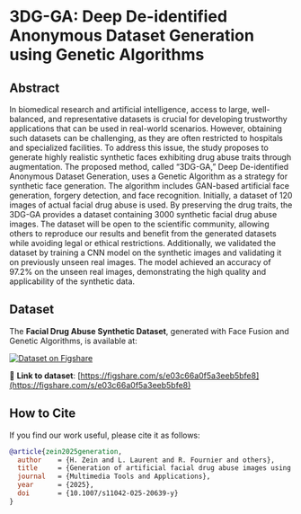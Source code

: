 # 3DG-GA: Deep De-identified Anonymous Dataset Generation using Genetic Algorithms  

## Abstract  

In biomedical research and artificial intelligence, access to large, well-balanced, and representative datasets is crucial for developing trustworthy applications that can be used in real-world scenarios. However, obtaining such datasets can be challenging, as they are often restricted to hospitals and specialized facilities. To address this issue, the study proposes to generate highly realistic synthetic faces exhibiting drug abuse traits through augmentation. The proposed method, called “3DG-GA,” Deep De-identified Anonymous Dataset Generation, uses a Genetic Algorithm as a strategy for synthetic face generation. The algorithm includes GAN-based artificial face generation, forgery detection, and face recognition. Initially, a dataset of 120 images of actual facial drug abuse is used. By preserving the drug traits, the 3DG-GA provides a dataset containing 3000 synthetic facial drug abuse images. The dataset will be open to the scientific community, allowing others to reproduce our results and benefit from the generated datasets while avoiding legal or ethical restrictions. Additionally, we validated the dataset by training a CNN model on the synthetic images and validating it on previously unseen real images. The model achieved an accuracy of 97.2% on the unseen real images, demonstrating the high quality and applicability of the synthetic data.  

## Dataset  

The **Facial Drug Abuse Synthetic Dataset**, generated with Face Fusion and Genetic Algorithms, is available at:  

[![Dataset on Figshare](https://img.shields.io/badge/Figshare-Dataset-blue)](https://figshare.com/s/e03c66a0f5a3eeb5bfe8)  

🔗 **Link to dataset**: [https://figshare.com/s/e03c66a0f5a3eeb5bfe8](https://figshare.com/s/e03c66a0f5a3eeb5bfe8)  

## How to Cite  

If you find our work useful, please cite it as follows:  

```bibtex
@article{zein2025generation,
  author    = {H. Zein and L. Laurent and R. Fournier and others},
  title     = {Generation of artificial facial drug abuse images using deep de-identified anonymous dataset augmentation through genetics algorithm (3DG-GA)},
  journal   = {Multimedia Tools and Applications},
  year      = {2025},
  doi       = {10.1007/s11042-025-20639-y}
}
